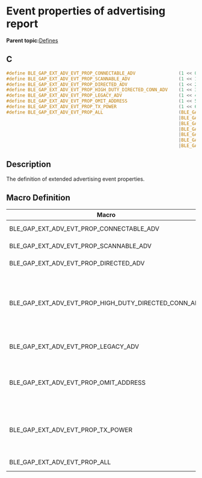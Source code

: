 # Event properties of advertising report

**Parent topic:**[Defines](GUID-9781CD29-3C4B-41EE-8F98-355D2AA99482.md)

## C

```c
#define BLE_GAP_EXT_ADV_EVT_PROP_CONNECTABLE_ADV                (1 << 0)
#define BLE_GAP_EXT_ADV_EVT_PROP_SCANNABLE_ADV                  (1 << 1)
#define BLE_GAP_EXT_ADV_EVT_PROP_DIRECTED_ADV                   (1 << 2)
#define BLE_GAP_EXT_ADV_EVT_PROP_HIGH_DUTY_DIRECTED_CONN_ADV    (1 << 3)
#define BLE_GAP_EXT_ADV_EVT_PROP_LEGACY_ADV                     (1 << 4)
#define BLE_GAP_EXT_ADV_EVT_PROP_OMIT_ADDRESS                   (1 << 5)
#define BLE_GAP_EXT_ADV_EVT_PROP_TX_POWER                       (1 << 6)
#define BLE_GAP_EXT_ADV_EVT_PROP_ALL                            (BLE_GAP_EXT_ADV_EVT_PROP_CONNECTABLE_ADV \
                                                                |BLE_GAP_EXT_ADV_EVT_PROP_SCANNABLE_ADV \
                                                                |BLE_GAP_EXT_ADV_EVT_PROP_DIRECTED_ADV  \
                                                                |BLE_GAP_EXT_ADV_EVT_PROP_HIGH_DUTY_DIRECTED_CONN_ADV \
                                                                |BLE_GAP_EXT_ADV_EVT_PROP_LEGACY_ADV    \
                                                                |BLE_GAP_EXT_ADV_EVT_PROP_OMIT_ADDRESS  \
                                                                |BLE_GAP_EXT_ADV_EVT_PROP_TX_POWER)
```

## Description

The definition of extended advertising event properties.

## Macro Definition

|Macro|Description|
|-----|-----------|
|BLE\_GAP\_EXT\_ADV\_EVT\_PROP\_CONNECTABLE\_ADV|Connectable advertising.|
|BLE\_GAP\_EXT\_ADV\_EVT\_PROP\_SCANNABLE\_ADV|Scannable advertising.|
|BLE\_GAP\_EXT\_ADV\_EVT\_PROP\_DIRECTED\_ADV|Directed advertising.|
|BLE\_GAP\_EXT\_ADV\_EVT\_PROP\_HIGH\_DUTY\_DIRECTED\_CONN\_ADV|High Duty Cycle Directed Connectable advertising \(<= 3.75 ms Advertising Interval\).|
|BLE\_GAP\_EXT\_ADV\_EVT\_PROP\_LEGACY\_ADV|Use legacy advertising PDUs.|
|BLE\_GAP\_EXT\_ADV\_EVT\_PROP\_OMIT\_ADDRESS|Omit advertiser's address from all PDUs \("anonymous advertising"\).|
|BLE\_GAP\_EXT\_ADV\_EVT\_PROP\_TX\_POWER|Include TxPower in the extended header of the advertising PDU.|
|BLE\_GAP\_EXT\_ADV\_EVT\_PROP\_ALL|All properties.|

